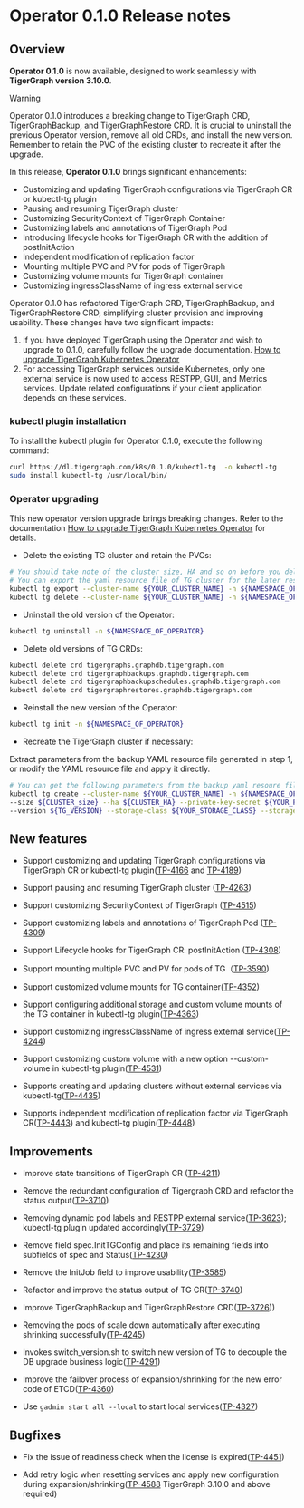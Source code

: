 # Operator 0.1.0 Release notes

## Overview

**Operator 0.1.0** is now available, designed to work seamlessly with **TigerGraph version 3.10.0**.

> [!WARNING]
> Operator 0.1.0 introduces a breaking change to TigerGraph CRD, TigerGraphBackup, and TigerGraphRestore CRD. It is crucial to uninstall the previous Operator version, remove all old CRDs, and install the new version. Remember to retain the PVC of the existing cluster to recreate it after the upgrade.

In this release, **Operator 0.1.0** brings significant enhancements:

- Customizing and updating TigerGraph configurations via TigerGraph CR or kubectl-tg plugin
- Pausing and resuming TigerGraph cluster
- Customizing SecurityContext of TigerGraph Container
- Customizing labels and annotations of TigerGraph Pod
- Introducing lifecycle hooks for TigerGraph CR with the addition of postInitAction
- Independent modification of replication factor
- Mounting multiple PVC and PV for pods of TigerGraph
- Customizing volume mounts for TigerGraph container
- Customizing ingressClassName of ingress external service

Operator 0.1.0 has refactored TigerGraph CRD, TigerGraphBackup, and TigerGraphRestore CRD, simplifying cluster provision and improving usability. These changes have two significant impacts:

1. If you have deployed TigerGraph using the Operator and wish to upgrade to 0.1.0, carefully follow the upgrade documentation. [How to upgrade TigerGraph Kubernetes Operator](../04-manage/operator-upgrade.md)
2. For accessing TigerGraph services outside Kubernetes, only one external service is now used to access RESTPP, GUI, and Metrics services. Update related configurations if your client application depends on these services.

### kubectl plugin installation

To install the kubectl plugin for Operator 0.1.0, execute the following command:

```bash
curl https://dl.tigergraph.com/k8s/0.1.0/kubectl-tg  -o kubectl-tg
sudo install kubectl-tg /usr/local/bin/
```

### Operator upgrading

This new operator version upgrade brings breaking changes. Refer to the documentation [How to upgrade TigerGraph Kubernetes Operator](../04-manage/operator-upgrade.md) for details.

- Delete the existing TG cluster and retain the PVCs:

```bash
# You should take note of the cluster size, HA and so on before you delete it, you'll use it when you recreate the cluster
# You can export the yaml resource file of TG cluster for the later restoring
kubectl tg export --cluster-name ${YOUR_CLUSTER_NAME} -n ${NAMESPACE_OF_CLUSTER}
kubectl tg delete --cluster-name ${YOUR_CLUSTER_NAME} -n ${NAMESPACE_OF_CLUSTER}
```

- Uninstall the old version of the Operator:

```bash
kubectl tg uninstall -n ${NAMESPACE_OF_OPERATOR}
```

- Delete old versions of TG CRDs:

```bash
kubectl delete crd tigergraphs.graphdb.tigergraph.com
kubectl delete crd tigergraphbackups.graphdb.tigergraph.com
kubectl delete crd tigergraphbackupschedules.graphdb.tigergraph.com
kubectl delete crd tigergraphrestores.graphdb.tigergraph.com
```

- Reinstall the new version of the Operator:

```bash
kubectl tg init -n ${NAMESPACE_OF_OPERATOR}
```

- Recreate the TigerGraph cluster if necessary:

Extract parameters from the backup YAML resource file generated in step 1, or modify the YAML resource file and apply it directly.

```bash
# You can get the following parameters from the backup yaml resoure file in step 1
kubectl tg create --cluster-name ${YOUR_CLUSTER_NAME} -n ${NAMESPACE_OF_CLUSTER} \
--size ${CLUSTER_size} --ha ${CLUSTER_HA} --private-key-secret ${YOUR_PRIVATE_KEY_SECRET} \
--version ${TG_VERSION} --storage-class ${YOUR_STORAGE_CLASS} --storage-size ${YOUR_STORAGE_SIZE} --cpu 3000m --memory 6Gi
```

## New features

- Support customizing and updating TigerGraph configurations via TigerGraph CR or kubectl-tg plugin([TP-4166](https://graphsql.atlassian.net/browse/TP-4166) and [TP-4189](https://graphsql.atlassian.net/browse/TP-4189))

- Support pausing and resuming TigerGraph cluster ([TP-4263](https://graphsql.atlassian.net/browse/TP-4263))

- Support customizing SecurityContext of TigerGraph ([TP-4515](https://graphsql.atlassian.net/browse/TP-4515))

- Support customizing labels and annotations of TigerGraph Pod ([TP-4309](https://graphsql.atlassian.net/browse/TP-4309))

- Support Lifecycle hooks for TigerGraph CR: postInitAction ([TP-4308](https://graphsql.atlassian.net/browse/TP-4308))

- Support mounting multiple PVC and PV for pods of TG（[TP-3590](https://graphsql.atlassian.net/browse/TP-3590))

- Support customized volume mounts for TG container([TP-4352](https://graphsql.atlassian.net/browse/TP-4352))

- Support configuring additional storage and custom volume mounts of the TG container in kubectl-tg plugin([TP-4363](https://graphsql.atlassian.net/browse/TP-4363))

- Support customizing ingressClassName of ingress external service([TP-4244](https://graphsql.atlassian.net/browse/TP-4244))

- Support customizing custom volume with a new option --custom-volume in kubectl-tg plugin([TP-4531](https://graphsql.atlassian.net/browse/TP-4531))

- Supports creating and updating clusters without external services via kubectl-tg([TP-4435](https://graphsql.atlassian.net/browse/TP-4435))

- Supports independent modification of replication factor via TigerGraph CR([TP-4443](https://graphsql.atlassian.net/browse/TP-4443)) and kubectl-tg plugin([TP-4448](https://graphsql.atlassian.net/browse/TP-4448))

## Improvements

- Improve state transitions of TigerGraph CR ([TP-4211](https://graphsql.atlassian.net/browse/TP-4211))

- Remove the redundant configuration of Tigergraph CRD and refactor the status output([TP-3710](https://graphsql.atlassian.net/browse/TP-3710))

- Removing dynamic pod labels and RESTPP external service([TP-3623](https://graphsql.atlassian.net/browse/TP-3623)); kubectl-tg plugin updated accordingly([TP-3729](https://graphsql.atlassian.net/browse/TP-3729))

- Remove field spec.InitTGConfig and place its remaining fields into subfields of spec and Status([TP-4230](https://graphsql.atlassian.net/browse/TP-4230))

- Remove the InitJob field to improve usability([TP-3585](https://graphsql.atlassian.net/browse/TP-3585))

- Refactor and improve the status output of TG CR([TP-3740](https://graphsql.atlassian.net/browse/TP-3740))

- Improve TigerGraphBackup and TigerGraphRestore CRD([TP-3726](https://graphsql.atlassian.net/browse/TP-3726)))

- Removing the pods of scale down automatically after executing shrinking successfully([TP-4245](https://graphsql.atlassian.net/browse/TP-4245))

- Invokes switch_version.sh to switch new version of TG to decouple the DB upgrade business logic([TP-4291](https://graphsql.atlassian.net/browse/TP-4291))

- Improve the failover process of expansion/shrinking for the new error code of ETCD([TP-4360](https://graphsql.atlassian.net/browse/TP-4360))

- Use `gadmin start all --local` to start local services([TP-4327](https://graphsql.atlassian.net/browse/TP-4327))

## Bugfixes

- Fix the issue of readiness check when the license is expired([TP-4451](https://graphsql.atlassian.net/browse/TP-4451))

- Add retry logic when resetting services and apply new configuration during expansion/shrinking([TP-4588](https://graphsql.atlassian.net/browse/TP-4588) TigerGraph 3.10.0 and above required)
